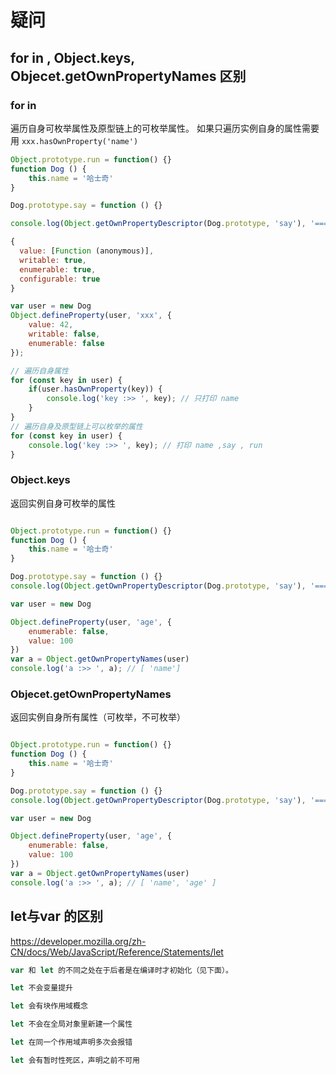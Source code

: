 # 疑问

## for in , Object.keys, Objecet.getOwnPropertyNames 区别
### for in 

遍历自身可枚举属性及原型链上的可枚举属性。 如果只遍历实例自身的属性需要用 `xxx.hasOwnProperty('name')`

```js
Object.prototype.run = function() {}
function Dog () {
    this.name = '哈士奇'
}

Dog.prototype.say = function () {}

console.log(Object.getOwnPropertyDescriptor(Dog.prototype, 'say'), '======'); 

{
  value: [Function (anonymous)],
  writable: true,
  enumerable: true,
  configurable: true
}

var user = new Dog
Object.defineProperty(user, 'xxx', {
    value: 42,
    writable: false,
    enumerable: false
});

// 遍历自身属性
for (const key in user) {
    if(user.hasOwnProperty(key)) {
        console.log('key :>> ', key); // 只打印 name 
    }
}
// 遍历自身及原型链上可以枚举的属性
for (const key in user) {
    console.log('key :>> ', key); // 打印 name ,say , run 
}
```


### Object.keys

返回实例自身可枚举的属性
```js

Object.prototype.run = function() {}
function Dog () {
    this.name = '哈士奇'
}

Dog.prototype.say = function () {}
console.log(Object.getOwnPropertyDescriptor(Dog.prototype, 'say'), '======'); 

var user = new Dog

Object.defineProperty(user, 'age', {
    enumerable: false,
    value: 100
})
var a = Object.getOwnPropertyNames(user)
console.log('a :>> ', a); // [ 'name']
```

### Objecet.getOwnPropertyNames

返回实例自身所有属性（可枚举，不可枚举）

```js

Object.prototype.run = function() {}
function Dog () {
    this.name = '哈士奇'
}

Dog.prototype.say = function () {}
console.log(Object.getOwnPropertyDescriptor(Dog.prototype, 'say'), '======'); 

var user = new Dog

Object.defineProperty(user, 'age', {
    enumerable: false,
    value: 100
})
var a = Object.getOwnPropertyNames(user)
console.log('a :>> ', a); // [ 'name', 'age' ]
```


## let与var 的区别

https://developer.mozilla.org/zh-CN/docs/Web/JavaScript/Reference/Statements/let

```js
var 和 let 的不同之处在于后者是在编译时才初始化（见下面）。

let 不会变量提升

let 会有块作用域概念

let 不会在全局对象里新建一个属性

let 在同一个作用域声明多次会报错

let 会有暂时性死区，声明之前不可用
```